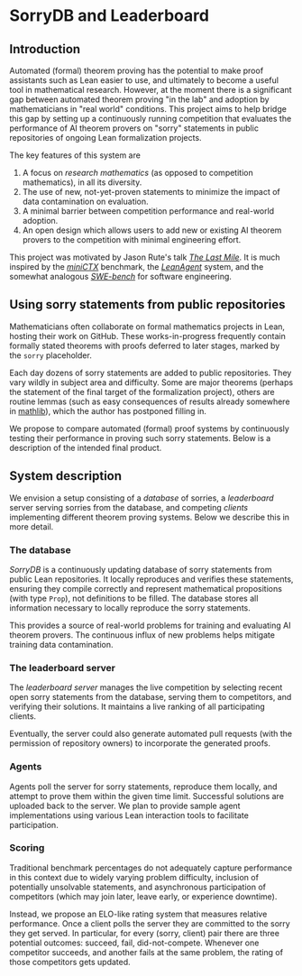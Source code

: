 # SorryDB and Leaderboard

## Introduction

Automated (formal) theorem proving has the potential to make proof assistants such as Lean easier to use, and ultimately to become a useful tool in mathematical research. However, at the moment there is a significant gap between automated theorem proving "in the lab" and adoption by mathematicians in "real world" conditions. This project aims to help bridge this gap by setting up a continuously running competition that evaluates the performance of AI theorem provers on "sorry" statements in public repositories of ongoing Lean formalization projects.

The key features of this system are

1. A focus on *research mathematics* (as opposed to competition mathematics), in all its diversity.
2. The use of new, not-yet-proven statements to minimize the impact of data contamination on evaluation.
3. A minimal barrier between competition performance and real-world adoption.
4. An open design which allows users to add new or existing AI theorem provers to the competition with minimal engineering effort.

This project was motivated by Jason Rute's talk [*The Last Mile*](https://www.youtube.com/watch?v=Yr8dzfVkeHg). It is much inspired by the [*miniCTX*](https://cmu-l3.github.io/minictx/) benchmark, the [*LeanAgent*](https://arxiv.org/abs/2410.06209) system, and the somewhat analogous [*SWE-bench*](https://www.swebench.com/) for software engineering.

## Using sorry statements from public repositories

Mathematicians often collaborate on formal mathematics projects in Lean, hosting their work on GitHub. These works-in-progress frequently contain formally stated theorems with proofs deferred to later stages, marked by the `sorry` placeholder.

Each day dozens of sorry statements are added to public repositories. They vary wildly in subject area and difficulty. Some are major theorems (perhaps the statement of the final target of the formalization project), others are routine lemmas (such as easy consequences of results already somewhere in [mathlib](https://leanprover-community.github.io/mathlib-overview.html)), which the author has postponed filling in.

We propose to compare automated (formal) proof systems by continuously testing their performance in proving such sorry statements. Below is a description of the intended final product.

## System description

We envision a setup consisting of a *database* of sorries, a *leaderboard* server serving sorries from the database, and competing *clients* implementing different theorem proving systems. Below we describe this in more detail.

### The database

*SorryDB* is a continuously updating database of sorry statements from public
Lean repositories. It locally reproduces and verifies these statements, ensuring
they compile correctly and represent mathematical propositions (with type
`Prop`), not definitions to be filled. The database stores all information
necessary to locally reproduce the sorry statements.

This provides a source of real-world problems for training and evaluating AI
theorem provers. The continuous influx of new problems helps mitigate training
data contamination.

### The leaderboard server

The *leaderboard server* manages the live competition by selecting recent open sorry statements from the database, serving them to competitors, and verifying their solutions. It maintains a live ranking of all participating clients.

Eventually, the server could also generate automated pull requests (with the permission of repository owners) to incorporate the generated proofs.

### Agents

Agents poll the server for sorry statements, reproduce them locally, and attempt
to prove them within the given time limit. Successful solutions are uploaded
back to the server. We plan to provide sample agent implementations using various Lean
interaction tools to facilitate participation.

### Scoring

Traditional benchmark percentages do not adequately capture performance in this
context due to widely varying problem difficulty, inclusion of potentially unsolvable
statements, and asynchronous participation of competitors (which may join later, leave early, or experience downtime).

Instead, we propose an ELO-like rating system that measures relative performance. Once a client polls the server they are committed to the sorry they get served. In particular, for every (sorry, client) pair there are three potential outcomes: succeed, fail, did-not-compete. Whenever one competitor succeeds, and another fails at the same problem, the rating of those competitors gets updated.
